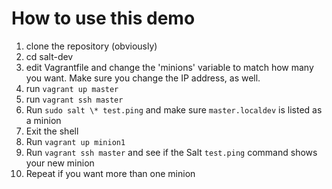 How to use this demo
=========================
1. clone the repository (obviously)
2. cd salt-dev
3. edit Vagrantfile and change the 'minions' variable to match how many you want. Make sure you change the IP address, as well.
4. run `vagrant up master`
5. run `vagrant ssh master`
6. Run `sudo salt \* test.ping` and make sure `master.localdev` is listed as a minion
7. Exit the shell
8. Run `vagrant up minion1`
9. Run `vagrant ssh master` and see if the Salt `test.ping` command shows your new minion
10. Repeat if you want more than one minion
